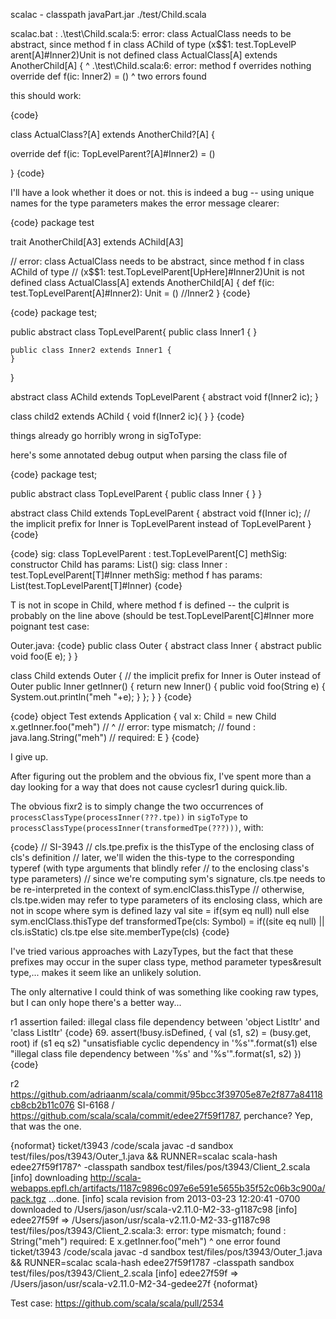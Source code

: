 scalac - classpath javaPart.jar ./test/Child.scala

scalac.bat : .\test\Child.scala:5: error: class ActualClass needs to be abstract, since method f in class AChild of type (x$$1: test.TopLevelP
arent[A]#Inner2)Unit is not defined
class ActualClass[A] extends AnotherChild[A] {
      ^
.\test\Child.scala:6: error: method f overrides nothing
  override def f(ic: Inner2) = ()
               ^
two errors found


this should work:

{code}

class ActualClass?[A] extends AnotherChild?[A] {

override def f(ic: TopLevelParent?[A]#Inner2) = ()

}
{code}

I'll have a look whether it does or not.
this is indeed a bug -- using unique names for the type parameters makes the error message clearer:

{code}
package test

trait AnotherChild[A3] extends AChild[A3]

// error: class ActualClass needs to be abstract, since method f in class AChild of type 
// (x$$1: test.TopLevelParent[UpHere]#Inner2)Unit is not defined
class ActualClass[A] extends AnotherChild[A] {
  def f(ic: test.TopLevelParent[A]#Inner2): Unit = () //Inner2
}
{code}


{code}
package test;

public abstract class TopLevelParent<UpHere>{
    public class Inner1 {
    }

    public class Inner2 extends Inner1 {
    }
}

abstract class AChild<A1> extends TopLevelParent<A1> {
    abstract void f(Inner2 ic);
}

class child2<A2> extends AChild<A2> {
    void f(Inner2 ic){
    }
}
{code}

things already go horribly wrong in sigToType:

here's some annotated debug output when parsing the class file of

{code}
package test;

public abstract class TopLevelParent<T> {
  public class Inner { }
}

abstract class Child<C> extends TopLevelParent<C> {
  abstract void f(Inner ic); // the implicit prefix for Inner is TopLevelParent<T> instead of TopLevelParent<C>
}
{code}


{code}
sig: class TopLevelParent : test.TopLevelParent[C]
methSig: constructor Child has params: List()
sig: class Inner : test.TopLevelParent[T]#Inner
methSig: method f has params: List(test.TopLevelParent[T]#Inner)
{code}

T is not in scope in Child, where method f is defined -- the culprit is probably on the line above (should be test.TopLevelParent[C]#Inner
more poignant test case:

Outer.java:
{code}
public class Outer<E> {
  abstract class Inner {
    abstract public void foo(E e);
  }
}

class Child extends Outer<String> {
  // the implicit prefix for Inner is Outer<E> instead of Outer<String>
  public Inner getInner() {
    return new Inner() {
     public void foo(String e) { System.out.println("meh "+e); }
    };
  }
}
{code}

{code}
object Test extends Application {
  val x: Child = new Child
  x.getInner.foo("meh")
//                        ^
// error: type mismatch;
//  found   : java.lang.String("meh")
//  required: E
}
{code}

I give up.

After figuring out the problem and the obvious fix, I've spent more than a day looking for a way that does not cause cyclesr1 during quick.lib.

The obvious fixr2 is to simply change the two occurrences of `processClassType(processInner(???.tpe))` in `sigToType`
to `processClassType(processInner(transformedTpe(???)))`, with:

{code}
// SI-3943
// cls.tpe.prefix is the thisType of the enclosing class of cls's definition
// later, we'll widen the this-type to the corresponding typeref (with type arguments that blindly refer
//   to the enclosing class's type parameters)
// since we're computing sym's signature, cls.tpe needs to be re-interpreted in the context of sym.enclClass.thisType
// otherwise, cls.tpe.widen may refer to type parameters of its enclosing class, which are not in scope where sym is defined
lazy val site = if(sym eq null) null else sym.enclClass.thisType
def transformedTpe(cls: Symbol) = if((site eq null) || cls.isStatic) cls.tpe else site.memberType(cls)
{code}

I've tried various approaches with LazyTypes, but the fact that these prefixes may occur in the super class type, method parameter types&result type,... makes it seem like an unlikely solution.

The only alternative I could think of was something like cooking raw types, but I can only hope there's a better way...


r1 assertion failed: illegal class file dependency between 'object ListItr' and 'class ListItr'
{code}
69.     assert(!busy.isDefined, {
          val (s1, s2) = (busy.get, root)
          if (s1 eq s2) "unsatisfiable cyclic dependency in '%s'".format(s1)
          else "illegal class file dependency between '%s' and '%s'".format(s1, s2)
        })
{code}

r2 https://github.com/adriaanm/scala/commit/95bcc3f39705e87e2f877a84118cb8cb2b11c076
SI-6168 / https://github.com/scala/scala/commit/edee27f59f1787, perchance?
Yep, that was the one.

{noformat}
ticket/t3943 /code/scala javac -d sandbox test/files/pos/t3943/Outer_1.java && RUNNER=scalac scala-hash edee27f59f1787^ -classpath sandbox test/files/pos/t3943/Client_2.scala
[info] downloading http://scala-webapps.epfl.ch/artifacts/1187c9896c097e6e591e5655b35f52c06b3c900a/pack.tgz ...done.
[info] scala revision from 2013-03-23 12:20:41 -0700 downloaded to /Users/jason/usr/scala-v2.11.0-M2-33-g1187c98
[info] edee27f59f => /Users/jason/usr/scala-v2.11.0-M2-33-g1187c98
test/files/pos/t3943/Client_2.scala:3: error: type mismatch;
 found   : String("meh")
 required: E
  x.getInner.foo("meh")
                 ^
one error found
ticket/t3943 /code/scala javac -d sandbox test/files/pos/t3943/Outer_1.java && RUNNER=scalac scala-hash edee27f59f1787 -classpath sandbox test/files/pos/t3943/Client_2.scala
[info] edee27f59f => /Users/jason/usr/scala-v2.11.0-M2-34-gedee27f
{noformat}

Test case: https://github.com/scala/scala/pull/2534
